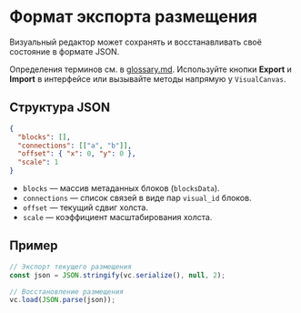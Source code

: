 # Формат экспорта размещения

Визуальный редактор может сохранять и восстанавливать своё состояние в формате JSON.

Определения терминов см. в [glossary.md](glossary.md). Используйте кнопки **Export** и **Import** в интерфейсе или вызывайте методы напрямую у `VisualCanvas`.

## Структура JSON

```json
{
  "blocks": [],
  "connections": [["a", "b"]],
  "offset": { "x": 0, "y": 0 },
  "scale": 1
}
```

- `blocks` — массив метаданных блоков (`blocksData`).
- `connections` — список связей в виде пар `visual_id` блоков.
- `offset` — текущий сдвиг холста.
- `scale` — коэффициент масштабирования холста.

## Пример

```js
// Экспорт текущего размещения
const json = JSON.stringify(vc.serialize(), null, 2);

// Восстановление размещения
vc.load(JSON.parse(json));
```
